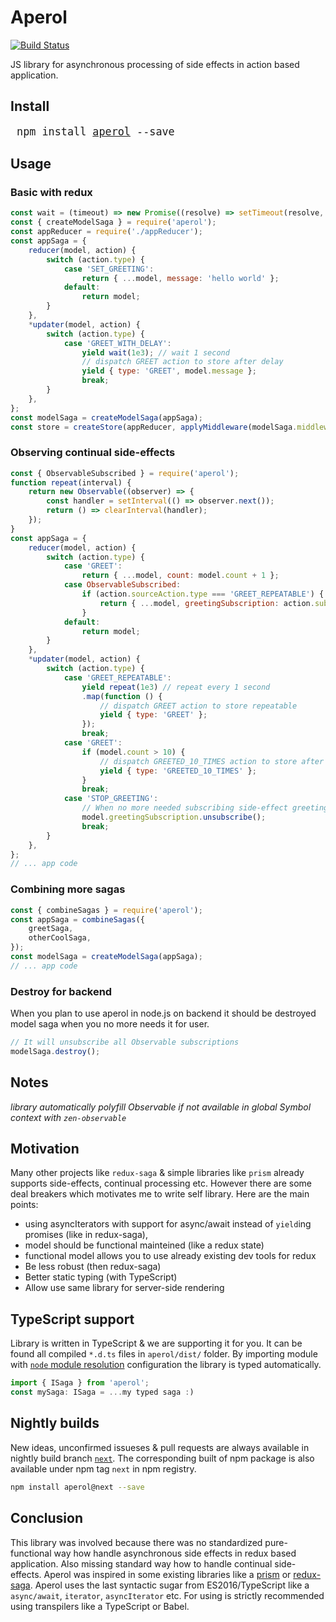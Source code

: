 # Aperol

[![Build Status](https://travis-ci.org/misak113/aperol.svg?branch=master)](https://travis-ci.org/misak113/aperol)

JS library for asynchronous processing of side effects in action based application.

## Install
<big><pre>
npm install [aperol](https://www.npmjs.com/package/aperol) --save
</pre></big>


## Usage
### Basic with redux

```js
const wait = (timeout) => new Promise((resolve) => setTimeout(resolve, timeout));
const { createModelSaga } = require('aperol');
const appReducer = require('./appReducer');
const appSaga = {
	reducer(model, action) {
		switch (action.type) {
			case 'SET_GREETING':
				return { ...model, message: 'hello world' };
			default:
				return model;
		}
	},
	*updater(model, action) {
		switch (action.type) {
			case 'GREET_WITH_DELAY':
				yield wait(1e3); // wait 1 second
				// dispatch GREET action to store after delay
				yield { type: 'GREET', model.message };
				break;
		}
	},
};
const modelSaga = createModelSaga(appSaga);
const store = createStore(appReducer, applyMiddleware(modelSaga.middleware));
```


### Observing continual side-effects

```js
const { ObservableSubscribed } = require('aperol');
function repeat(interval) {
	return new Observable((observer) => {
		const handler = setInterval(() => observer.next());
		return () => clearInterval(handler);
	});
}
const appSaga = {
	reducer(model, action) {
		switch (action.type) {
			case 'GREET':
				return { ...model, count: model.count + 1 };
			case ObservableSubscribed:
				if (action.sourceAction.type === 'GREET_REPEATABLE') {
					return { ...model, greetingSubscription: action.subscription };
				}
			default:
				return model;
		}
	},
	*updater(model, action) {
		switch (action.type) {
			case 'GREET_REPEATABLE':
				yield repeat(1e3) // repeat every 1 second
				.map(function () {
					// dispatch GREET action to store repeatable
					yield { type: 'GREET' };
				});
				break;
			case 'GREET':
				if (model.count > 10) {
					// dispatch GREETED_10_TIMES action to store after every 10th greeting
					yield { type: 'GREETED_10_TIMES' };
				}
				break;
			case 'STOP_GREETING':
				// When no more needed subscribing side-effect greeting
				model.greetingSubscription.unsubscribe();
				break;
		}
	},
};
// ... app code
```


### Combining more sagas

```js
const { combineSagas } = require('aperol');
const appSaga = combineSagas({
	greetSaga,
	otherCoolSaga,
});
const modelSaga = createModelSaga(appSaga);
// ... app code
```


### Destroy for backend
When you plan to use aperol in node.js on backend it should be destroyed model saga when you no more needs it for user.

```js
// It will unsubscribe all Observable subscriptions
modelSaga.destroy();
```

## Notes
*library automatically polyfill Observable if not available in global Symbol context with `zen-observable`*


## Motivation
Many other projects like `redux-saga` & simple libraries like `prism` already supports side-effects, continual processing etc.
However there are some deal breakers which motivates me to write self library. Here are the main points:
- using asyncIterators with support for async/await instead of `yield`ing promises (like in redux-saga),
- model should be functional mainteined (like a redux state)
- functional model allows you to use already existing dev tools for redux
- Be less robust (then redux-saga)
- Better static typing (with TypeScript)
- Allow use same library for server-side rendering


## TypeScript support
Library is written in TypeScript & we are supporting it for you. It can be found all compiled `*.d.ts` files in `aperol/dist/` folder. By importing module with [`node` module resolution](https://www.typescriptlang.org/docs/handbook/module-resolution.html#node) configuration the library is typed automatically.
```ts
import { ISaga } from 'aperol';
const mySaga: ISaga = ...my typed saga :)
```

## Nightly builds
New ideas, unconfirmed issueses & pull requests are always available in nightly build branch [`next`](https://github.com/misak113/aperol/tree/next). The corresponding built of npm package is also available under npm tag `next` in npm registry.
```sh
npm install aperol@next --save
```

## Conclusion
This library was involved because there was no standardized pure-functional way how handle asynchronous side effects in redux based application.
Also missing standard way how to handle continual side-effects.
Aperol was inspired in some existing libraries like a [prism](https://github.com/salsita/prism) or [redux-saga](https://github.com/redux-saga/redux-saga).
Aperol uses the last syntactic sugar from ES2016/TypeScript like a `async/await`, `iterator`, `asyncIterator` etc. For using is strictly recommended using transpilers like a TypeScript or Babel.
